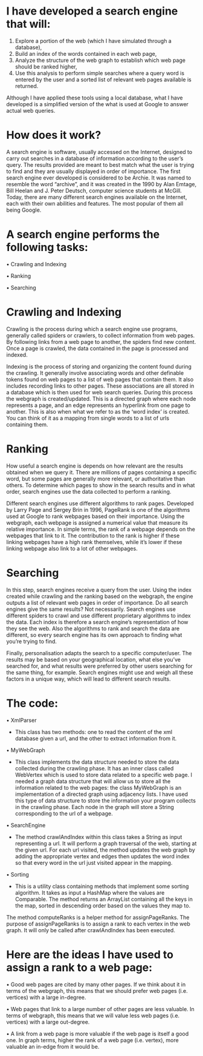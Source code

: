 # I have developed a search engine that will:
  1.  Explore a portion of the web (which I have simulated through a database),
  2.  Build an index of the words contained in each web page,
  3.  Analyze the structure of the web graph to establish which web page should be ranked higher,
  4.  Use this analysis to perform simple searches where a query word is entered by the user and a
     sorted list of relevant web pages available is returned.

Although I have applied these tools using a local database, what I have developed is a
simplified version of the what is used at Google to answer actual web queries.

# How does it work?

A search engine is software, usually accessed on the Internet, designed to carry out searches in a
database of information according to the user’s query. The results provided are meant to best match
what the user is trying to find and they are usually displayed in order of importance. The first search
engine ever developed is considered to be Archie. It was named to resemble the word “archive”,
and it was created in the 1990 by Alan Emtage, Bill Heelan and J. Peter Deutsch, computer science
students at McGill. Today, there are many different search engines available on the Internet, each
with their own abilities and features. The most popular of them all being Google.

# A search engine performs the following tasks:
• Crawling and Indexing

• Ranking

• Searching

# Crawling and Indexing 
Crawling is the process during which a search engine use programs,
generally called spiders or crawlers, to collect information from web pages. By following links from
a web page to another, the spiders find new content. Once a page is crawled, the data contained
in the page is processed and indexed. 

Indexing is the process of storing and organizing the content
found during the crawling. It generally involve associating words and other definable tokens found
on web pages to a list of web pages that contain them. It also includes recording links to other
pages. These associations are all stored in a database which is then used for web search queries.
During this process the webgraph is created/updated. This is a directed graph where each node
represents a page, and an edge represents an hyperlink from one page to another. This is also
when what we refer to as the ‘word index’ is created. You can think of it as a mapping from single
words to a list of urls containing them.

# Ranking 
How useful a search engine is depends on how relevant are the results obtained when we
query it. There are millions of pages containing a specific word, but some pages are generally more
relevant, or authoritative than others. To determine which pages to show in the search results and in
what order, search engines use the data collected to perform a ranking. 

Different search engines use different algorithms to rank pages. Developed by Larry Page and Sergey Brin in 1996, PageRank
is one of the algorithms used at Google to rank webpages based on their importance. Using the
webgraph, each webpage is assigned a numerical value that measure its relative importance. In
simple terms, the rank of a webpage depends on the webpages that link to it. The contribution to
the rank is higher if these linking webpages have a high rank themselves, while it’s lower if these
linking webpage also link to a lot of other webpages.

# Searching 
In this step, search engines receive a query from the user. Using the index created
while crawling and the ranking based on the webgraph, the engine outputs a list of relevant web
pages in order of importance. Do all search engines give the same results? Not necessarily. Search
engines use different spiders to crawl and use different proprietary algorithms to index the data.
Each index is therefore a search engine’s representation of how they see the web. Also the algorithms
to rank and search the data are different, so every search engine has its own approach to finding
what you’re trying to find. 

Finally, personalisation adapts the search to a specific computer/user.
The results may be based on your geographical location, what else you’ve searched for, and what
results were preferred by other users searching for the same thing, for example. Search engines might
use and weigh all these factors in a unique way, which will lead to different search results.

# The code:
• XmlParser

 - This class has two methods: one to read the content of the xml database given a url, and the other to extract
information from it.

• MyWebGraph

 - This class implements the data structure needed to store the data collected
during the crawling phase. It has an inner class called WebVertex which is used to store data
related to a specific web page. I needed a graph data structure
that will allow us to store all the information related to the web pages: the class MyWebGraph is an implementation of a directed graph using adjacency lists. 
I have used this type of data structure to store the information your program collects
in the crawling phase. Each node in the graph will store a String corresponding to the url of
a webpage. 

• SearchEngine

- The method crawlAndIndex within this class takes a String as input representing a url. It will perform a graph traversal
of the web, starting at the given url. For each url visited,
the method updates the web graph by adding the appropriate vertex and edges then updates the word index so that every word in the url just visited appear in the
mapping.

• Sorting

 - This is a utility class containing methods that implement some sorting algorithm. It takes as input a HashMap where the values are Comparable.
The method returns an ArrayList containing all the keys in the map, sorted in descending
order based on the values they map to. 


The method computeRanks is a helper method for assignPageRanks. The purpose of assignPageRanks is to assign a rank to each vertex in
the web graph. It will only be called after crawlAndIndex has been executed. 

# Here are the ideas I have used to assign a rank to a web page:

• Good web pages are cited by many other pages. If we think about it in terms of the
webgraph, this means that we should prefer web pages (i.e. vertices) with a large
in-degree.

• Web pages that link to a large number of other pages are less valuable. In terms of
webgraph, this means that we will value less web pages (i.e. vertices) with a large
out-degree.

• A link from a web page is more valuable if the web page is itself a good one. In
graph terms, higher the rank of a web page (i.e. vertex), more valuable an in-edge
from it would be.



